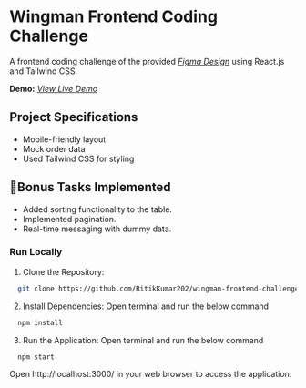 
# Wingman Frontend Coding Challenge

A frontend coding challenge of the provided [*Figma Design*](https://www.figma.com/design/2iyOE3Sud9sLjtJcGIFhEE/Frontend-Coding-Assignment?node-id=1-3389&t=OvZEl5qVKFTtK45y-0) using React.js and Tailwind CSS.

**Demo:** [*View Live Demo*](https://wingman-frontend-challenge.vercel.app/)

## Project Specifications
- Mobile-friendly layout
- Mock order data
- Used Tailwind CSS for styling

## 🎯Bonus Tasks Implemented
- Added sorting functionality to the table.
- Implemented pagination.
- Real-time messaging with dummy data.


### Run Locally

1. Clone the Repository:

```bash
  git clone https://github.com/RitikKumar202/wingman-frontend-challenge.git
```

2. Install Dependencies: Open terminal and run the below command
```bash
  npm install
```

3. Run the Application: Open terminal and run the below command
```bash
  npm start
```
Open http://localhost:3000/ in your web browser to access the application.

    
